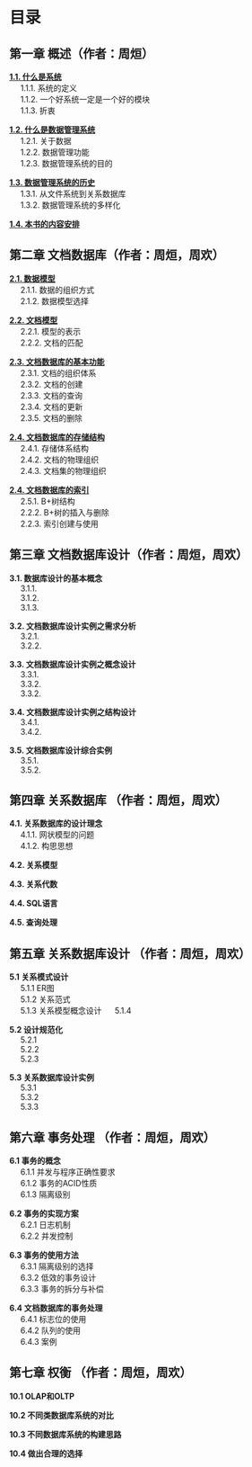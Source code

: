 # 目录

## 第一章 概述（作者：周烜）
__[1.1. 什么是系统](chapter1.1.md)__  
&nbsp;&nbsp;&nbsp;&nbsp; 1.1.1. 系统的定义  
&nbsp;&nbsp;&nbsp;&nbsp; 1.1.2. 一个好系统一定是一个好的模块  
&nbsp;&nbsp;&nbsp;&nbsp; 1.1.3. 折衷  

__[1.2. 什么是数据管理系统](chapter1.2.md)__   
&nbsp;&nbsp;&nbsp;&nbsp; 1.2.1. 关于数据  
&nbsp;&nbsp;&nbsp;&nbsp; 1.2.2. 数据管理功能  
&nbsp;&nbsp;&nbsp;&nbsp; 1.2.3. 数据管理系统的目的  

__[1.3. 数据管理系统的历史](chapter1.3.md)__  
&nbsp;&nbsp;&nbsp;&nbsp; 1.3.1. 从文件系统到关系数据库  
&nbsp;&nbsp;&nbsp;&nbsp; 1.3.2. 数据管理系统的多样化   

__[1.4. 本书的内容安排](chapter1.4.md)__
	
## 第二章 文档数据库（作者：周烜，周欢）
__[2.1. 数据模型](chapter2.1.md)__  
&nbsp;&nbsp;&nbsp;&nbsp; 2.1.1. 数据的组织方式  
&nbsp;&nbsp;&nbsp;&nbsp; 2.1.2. 数据模型选择

__[2.2. 文档模型](chapter2.2.md)__  
&nbsp;&nbsp;&nbsp;&nbsp; 2.2.1. 模型的表示  
&nbsp;&nbsp;&nbsp;&nbsp; 2.2.2. 文档的匹配 

__[2.3. 文档数据库的基本功能](chapter2.3.md)__  
&nbsp;&nbsp;&nbsp;&nbsp; 2.3.1. 文档的组织体系  
&nbsp;&nbsp;&nbsp;&nbsp; 2.3.2. 文档的创建  
&nbsp;&nbsp;&nbsp;&nbsp; 2.3.3. 文档的查询  
&nbsp;&nbsp;&nbsp;&nbsp; 2.3.4. 文档的更新  
&nbsp;&nbsp;&nbsp;&nbsp; 2.3.5. 文档的删除  


__[2.4. 文档数据库的存储结构](chapter2.4.md)__  
&nbsp;&nbsp;&nbsp;&nbsp; 2.4.1. 存储体系结构  
&nbsp;&nbsp;&nbsp;&nbsp; 2.4.2. 文档的物理组织  
&nbsp;&nbsp;&nbsp;&nbsp; 2.4.3. 文档集的物理组织

__[2.4. 文档数据库的索引](chapter2.5.md)__  
&nbsp;&nbsp;&nbsp;&nbsp; 2.5.1. B+树结构   
&nbsp;&nbsp;&nbsp;&nbsp; 2.2.2. B+树的插入与删除  
&nbsp;&nbsp;&nbsp;&nbsp; 2.2.3. 索引创建与使用

		
## 第三章 文档数据库设计（作者：周烜，周欢）
__3.1. 数据库设计的基本概念__  
&nbsp;&nbsp;&nbsp;&nbsp; 3.1.1.   
&nbsp;&nbsp;&nbsp;&nbsp; 3.1.2.   
&nbsp;&nbsp;&nbsp;&nbsp; 3.1.3.   

__3.2. 文档数据库设计实例之需求分析__  
&nbsp;&nbsp;&nbsp;&nbsp; 3.2.1.   
&nbsp;&nbsp;&nbsp;&nbsp; 3.2.2.   

__3.3. 文档数据库设计实例之概念设计__  
&nbsp;&nbsp;&nbsp;&nbsp; 3.3.1.   
&nbsp;&nbsp;&nbsp;&nbsp; 3.3.2.   
&nbsp;&nbsp;&nbsp;&nbsp; 3.3.2.   

__3.4. 文档数据库设计实例之结构设计__  
&nbsp;&nbsp;&nbsp;&nbsp; 3.4.1.   
&nbsp;&nbsp;&nbsp;&nbsp; 3.4.2.   

__3.5. 文档数据库设计综合实例__  
&nbsp;&nbsp;&nbsp;&nbsp; 3.5.1.   
&nbsp;&nbsp;&nbsp;&nbsp; 3.5.2.
		
## 第四章 关系数据库 （作者：周烜，周欢）
__4.1. 关系数据库的设计理念__  
&nbsp;&nbsp;&nbsp;&nbsp; 4.1.1. 网状模型的问题  
&nbsp;&nbsp;&nbsp;&nbsp; 4.1.2. 构思思想  

__4.2. 关系模型__

__4.3. 关系代数__  

__4.4. SQL语言__  

__4.5. 查询处理__  

  
	
## 第五章 关系数据库设计 （作者：周烜，周欢）
__5.1 关系模式设计__  
&nbsp;&nbsp;&nbsp;&nbsp; 5.1.1 ER图  
&nbsp;&nbsp;&nbsp;&nbsp; 5.1.2 关系范式  
&nbsp;&nbsp;&nbsp;&nbsp; 5.1.3 关系模型概念设计
&nbsp;&nbsp;&nbsp;&nbsp; 5.1.4  

__5.2 设计规范化__  
&nbsp;&nbsp;&nbsp;&nbsp; 5.2.1  
&nbsp;&nbsp;&nbsp;&nbsp; 5.2.2   
&nbsp;&nbsp;&nbsp;&nbsp; 5.2.3 

__5.3 关系数据库设计实例__  
&nbsp;&nbsp;&nbsp;&nbsp; 5.3.1   
&nbsp;&nbsp;&nbsp;&nbsp; 5.3.2  
&nbsp;&nbsp;&nbsp;&nbsp; 5.3.3   

## 第六章 事务处理 （作者：周烜，周欢）
__6.1 事务的概念__  
&nbsp;&nbsp;&nbsp;&nbsp; 6.1.1 并发与程序正确性要求  
&nbsp;&nbsp;&nbsp;&nbsp; 6.1.2 事务的ACID性质   
&nbsp;&nbsp;&nbsp;&nbsp; 6.1.3 隔离级别 

__6.2 事务的实现方案__  
&nbsp;&nbsp;&nbsp;&nbsp; 6.2.1 日志机制   
&nbsp;&nbsp;&nbsp;&nbsp; 6.2.2 并发控制  

__6.3 事务的使用方法__  
&nbsp;&nbsp;&nbsp;&nbsp; 6.3.1 隔离级别的选择  
&nbsp;&nbsp;&nbsp;&nbsp; 6.3.2 低效的事务设计  
&nbsp;&nbsp;&nbsp;&nbsp; 6.3.3 事务的拆分与补偿  

__6.4 文档数据库的事务处理__  
&nbsp;&nbsp;&nbsp;&nbsp; 6.4.1 标志位的使用  
&nbsp;&nbsp;&nbsp;&nbsp; 6.4.2 队列的使用  
&nbsp;&nbsp;&nbsp;&nbsp; 6.4.3 案例  

 
## 第七章 权衡 （作者：周烜，周欢）
__10.1 OLAP和OLTP__  

__10.2 不同类数据库系统的对比__  

__10.3 不同数据库系统的构建思路__  

__10.4 做出合理的选择__  

 

